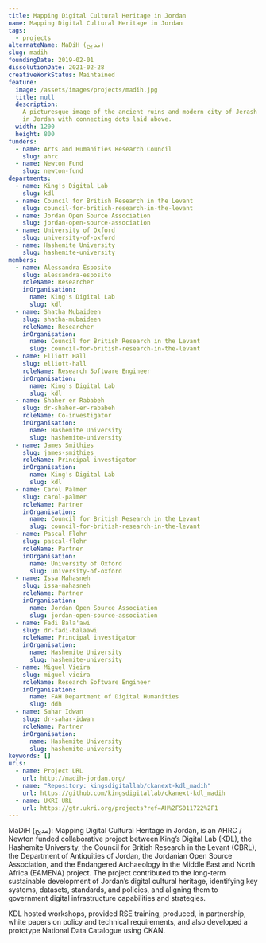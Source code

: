```yaml
---
title: Mapping Digital Cultural Heritage in Jordan
name: Mapping Digital Cultural Heritage in Jordan
tags:
  - projects
alternateName: MaDiH (مديح)
slug: madih
foundingDate: 2019-02-01
dissolutionDate: 2021-02-28
creativeWorkStatus: Maintained
feature:
  image: /assets/images/projects/madih.jpg
  title: null
  description:
    A picturesque image of the ancient ruins and modern city of Jerash
    in Jordan with connecting dots laid above.
  width: 1200
  height: 800
funders:
  - name: Arts and Humanities Research Council
    slug: ahrc
  - name: Newton Fund
    slug: newton-fund
departments:
  - name: King's Digital Lab
    slug: kdl
  - name: Council for British Research in the Levant
    slug: council-for-british-research-in-the-levant
  - name: Jordan Open Source Association
    slug: jordan-open-source-association
  - name: University of Oxford
    slug: university-of-oxford
  - name: Hashemite University
    slug: hashemite-university
members:
  - name: Alessandra Esposito
    slug: alessandra-esposito
    roleName: Researcher
    inOrganisation:
      name: King's Digital Lab
      slug: kdl
  - name: Shatha Mubaideen
    slug: shatha-mubaideen
    roleName: Researcher
    inOrganisation:
      name: Council for British Research in the Levant
      slug: council-for-british-research-in-the-levant
  - name: Elliott Hall
    slug: elliott-hall
    roleName: Research Software Engineer
    inOrganisation:
      name: King's Digital Lab
      slug: kdl
  - name: Shaher er Rababeh
    slug: dr-shaher-er-rababeh
    roleName: Co-investigator
    inOrganisation:
      name: Hashemite University
      slug: hashemite-university
  - name: James Smithies
    slug: james-smithies
    roleName: Principal investigator
    inOrganisation:
      name: King's Digital Lab
      slug: kdl
  - name: Carol Palmer
    slug: carol-palmer
    roleName: Partner
    inOrganisation:
      name: Council for British Research in the Levant
      slug: council-for-british-research-in-the-levant
  - name: Pascal Flohr
    slug: pascal-flohr
    roleName: Partner
    inOrganisation:
      name: University of Oxford
      slug: university-of-oxford
  - name: Issa Mahasneh
    slug: issa-mahasneh
    roleName: Partner
    inOrganisation:
      name: Jordan Open Source Association
      slug: jordan-open-source-association
  - name: Fadi Bala'awi
    slug: dr-fadi-balaawi
    roleName: Principal investigator
    inOrganisation:
      name: Hashemite University
      slug: hashemite-university
  - name: Miguel Vieira
    slug: miguel-vieira
    roleName: Research Software Engineer
    inOrganisation:
      name: FAH Department of Digital Humanities
      slug: ddh
  - name: Sahar Idwan
    slug: dr-sahar-idwan
    roleName: Partner
    inOrganisation:
      name: Hashemite University
      slug: hashemite-university
keywords: []
urls:
  - name: Project URL
    url: http://madih-jordan.org/
  - name: "Repository: kingsdigitallab/ckanext-kdl_madih"
    url: https://github.com/kingsdigitallab/ckanext-kdl_madih
  - name: UKRI URL
    url: https://gtr.ukri.org/projects?ref=AH%2FS011722%2F1
---
```


MaDiH (مديح): Mapping Digital Cultural Heritage in Jordan, is an AHRC / Newton funded collaborative project between King’s Digital Lab (KDL), the Hashemite University, the Council for British Research in the Levant (CBRL), the Department of Antiquities of Jordan, the Jordanian Open Source Association, and the Endangered Archaeology in the Middle East and North Africa (EAMENA) project. The project contributed to the long-term sustainable development of Jordan’s digital cultural heritage, identifying key systems, datasets, standards, and policies, and aligning them to government digital infrastructure capabilities and strategies.

KDL hosted workshops, provided RSE training, produced, in partnership, white papers on policy and technical requirements, and also developed a prototype National Data Catalogue using CKAN.
